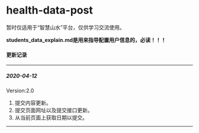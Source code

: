 # health-data-post
暂时仅适用于“智慧山水”平台，仅供学习交流使用。

**students_data_explain.md是用来指导配置用户信息的，必读！！！**

#### 更新记录
---
##### 2020-04-12 
Version:2.0
1. 提交内容更新。
2. 提交页面网址以及提交接口更新。
3. 从当前页面上获取日期以提交。

---
